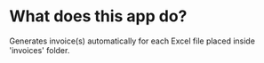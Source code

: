# What does this app do?
Generates invoice(s) automatically for each Excel file placed inside 'invoices' folder.